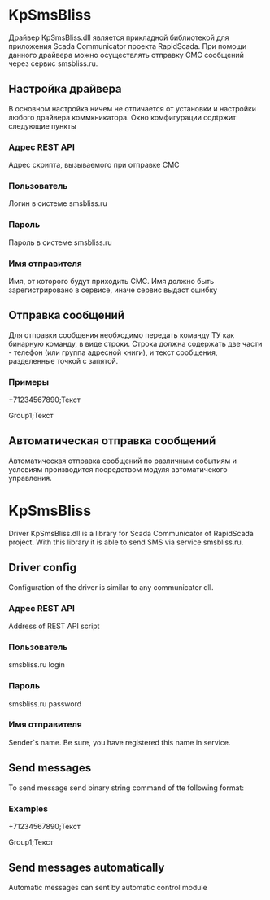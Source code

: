 KpSmsBliss
================
 
Драйвер KpSmsBliss.dll является прикладной библиотекой для приложения Scada Communicator проекта RapidScada. При помощи данного драйвера можно осуществлять отправку СМС сообщений через сервис smsbliss.ru.

Настройка драйвера
-------------------

В основном настройка ничем не отличается от установки и настройки любого драйвера коммкникатора. Окно комфигурации содtржит следующие пункты
### Адрес REST API
Адрес скрипта, вызываемого при отправке СМС
### Пользователь
Логин в системе smsbliss.ru
### Пароль
Пароль в системе smsbliss.ru
### Имя отправителя
Имя, от которого будут приходить СМС. Имя должно быть зарегистрировано в сервисе, иначе сервис выдаст ошибку

Отправка сообщений
--------------------
Для отправки сообщения необходимо передать команду ТУ как бинарную команду, в виде строки. Строка должна содержать две части - телефон (или группа адресной книги), и текст сообщения, разделенные точкой с запятой.
### Примеры
+71234567890;Текст

Group1;Текст

Автоматическая отправка сообщений
-------------------------
Автоматическая отправка сообщений по различным событиям и условиям производится посредством модуля автоматичекого управления.

KpSmsBliss
================
 
Driver KpSmsBliss.dll is a library for Scada Communicator of RapidScada project. With this library it is able to send SMS via service smsbliss.ru.

Driver config
-------------------

Configuration of the driver is similar to any communicator dll.
### Адрес REST API
Address of REST API script
### Пользователь
smsbliss.ru login
### Пароль
smsbliss.ru password
### Имя отправителя
Sender`s name. Be sure, you have registered this name in service.

Send messages
--------------------
To send message send binary string command of tte following format:
### Examples
+71234567890;Текст

Group1;Текст

Send messages automatically
-------------------------
Automatic messages can sent by automatic control module 

